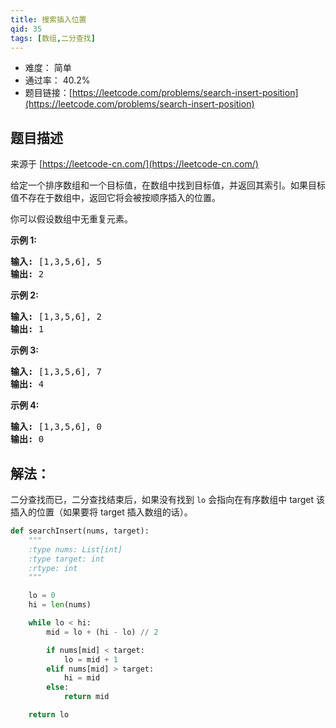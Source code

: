 ```yaml
---
title: 搜索插入位置
qid: 35
tags: [数组,二分查找]
---
```



- 难度： 简单
- 通过率： 40.2%
- 题目链接：[https://leetcode.com/problems/search-insert-position](https://leetcode.com/problems/search-insert-position)


## 题目描述

来源于 [https://leetcode-cn.com/](https://leetcode-cn.com/)

<p>给定一个排序数组和一个目标值，在数组中找到目标值，并返回其索引。如果目标值不存在于数组中，返回它将会被按顺序插入的位置。</p>

<p>你可以假设数组中无重复元素。</p>

<p><strong>示例 1:</strong></p>

<pre><strong>输入:</strong> [1,3,5,6], 5
<strong>输出:</strong> 2
</pre>

<p><strong>示例&nbsp;2:</strong></p>

<pre><strong>输入:</strong> [1,3,5,6], 2
<strong>输出:</strong> 1
</pre>

<p><strong>示例 3:</strong></p>

<pre><strong>输入:</strong> [1,3,5,6], 7
<strong>输出:</strong> 4
</pre>

<p><strong>示例 4:</strong></p>

<pre><strong>输入:</strong> [1,3,5,6], 0
<strong>输出:</strong> 0
</pre>


## 解法：

二分查找而已，二分查找结束后，如果没有找到 `lo` 会指向在有序数组中 target 该插入的位置（如果要将 target 插入数组的话）。 

```python
def searchInsert(nums, target):
    """
    :type nums: List[int]
    :type target: int
    :rtype: int
    """

    lo = 0
    hi = len(nums)

    while lo < hi:
        mid = lo + (hi - lo) // 2

        if nums[mid] < target:
            lo = mid + 1
        elif nums[mid] > target:
            hi = mid
        else:
            return mid

    return lo
```